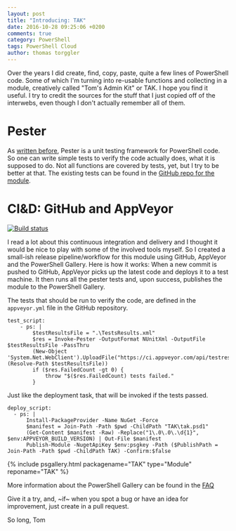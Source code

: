 ```yaml
---
layout: post
title: "Introducing: TAK"
date: 2016-10-28 09:25:06 +0200
comments: true
category: PowerShell
tags: PowerShell Cloud
author: thomas torggler
---
```

Over the years I did create, find, copy, paste, quite a few lines of PowerShell code. Some of which I'm turning into re-usable functions and collecting in a module, creatively called "Tom's Admin Kit" or TAK. I hope you find it useful.
I try to credit the sources for the stuff that I just copied off of the interwebs, even though I don't actually remember all of them.

<!-- more -->

# Pester
As [written before](https://ntsystems.it/post/lost-found-nano-server-github-psgallery-pester), Pester is  a unit testing framework for PowerShell code. So one can write simple tests to verify the code actually does, what it is supposed to do. Not all functions are covered by tests, yet, but I try to be better at that. The existing tests can be found in the [GitHub repo for the module](https://github.com/tomtorggler/TAK/blob/master/tak.tests.ps1).

# CI&D: GitHub and AppVeyor
[![Build status](https://ci.appveyor.com/api/projects/status/22d1idxb0f5akute?svg=true)](https://ci.appveyor.com/project/tomtorggler/tak)

I read a lot about this continuous integration and delivery and I thought it would be nice to play with some of the involved tools myself. So I created a small-ish release pipeline/workflow for this module using GitHub, AppVeyor and the PowerShell Gallery. Here is how it works: When a new commit is pushed to GitHub, AppVeyor picks up the latest code and deploys it to a test machine. It then runs all the pester tests and, upon success, publishes the module to the PowerShell Gallery.

The tests that should be run to verify the code, are defined in the `appveyor.yml` file in the GitHub repository.

```
test_script:
    - ps: |
        $testResultsFile = ".\TestsResults.xml"
        $res = Invoke-Pester -OutputFormat NUnitXml -OutputFile $testResultsFile -PassThru
        (New-Object 'System.Net.WebClient').UploadFile("https://ci.appveyor.com/api/testresults/nunit/$($env:APPVEYOR_JOB_ID)", (Resolve-Path $testResultsFile))
        if ($res.FailedCount -gt 0) {
            throw "$($res.FailedCount) tests failed."
        }
```


Just like the deployment task, that will be invoked if the tests passed.


```
deploy_script:
  - ps: |
      Install-PackageProvider -Name NuGet -Force
      $manifest = Join-Path -Path $pwd -ChildPath "TAK\tak.psd1"
      (Get-Content $manifest -Raw) -Replace("1\.0\.0\.\d{1}", $env:APPVEYOR_BUILD_VERSION) | Out-File $manifest
      Publish-Module -NugetApiKey $env:psgkey -Path ($PublishPath = Join-Path -Path $pwd -ChildPath TAK) -Confirm:$false

```


{% include psgallery.html packagename="TAK" type="Module" reponame="TAK" %}


More information about the PowerShell Gallery can be found in the [FAQ](https://msdn.microsoft.com/en-us/powershell/gallery/psgallery/psgallery_faqs)


Give it a try, and, ~if~ when you spot a bug or have an idea for improvement, just create in a pull request.

So long,
Tom
